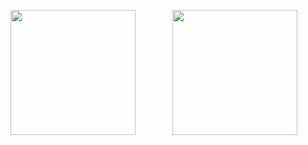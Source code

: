 <img height=200 align="center" src="https://github-readme-stats.vercel.app/api?username=BSski&show_icons=true&show=reviews,prs_merged&include_all_commits=true&rank_icon=github&hide=stars,issues&theme=holi&bg_color=0D1117&hide_border=true&hide_rank=true&hide_title=true" />               <img height=200 align="center" src="https://github-readme-stats.vercel.app/api/top-langs/?username=BSski&layout=donut&theme=holi&bg_color=0D1117&border_radius=7&border_color=222D3C&hide=html&hide_border=true&hide_title=true" />

<!--
  <img height=200 align="center" src="https://streak-stats.demolab.com?user=BSski&theme=holi-theme&border_radius=5&date_format=j%20M%5B%20Y%5D&card_width=419&background=0D1117&border=222D3C&stroke=222D3C&hide_current_streak=true&hide_border=true" />
-->

<!--
<hr>

📫 contact.bsski at gmail

<hr>

<a href="https://tryhackme.com/p/bsski">
  <img alt="Try hack me stats" src="https://tryhackme-badges.s3.amazonaws.com/bsski.png">
</a>

<a href="https://www.codewars.com/users/bsski">
  <img align="top" alt="Codewars stats" src="https://www.codewars.com/users/bsski/badges/small">
</a>

<br>
:sparkles: &#8593; Click the badges to see what I was learning! &#8593; :sparkles:
-->

